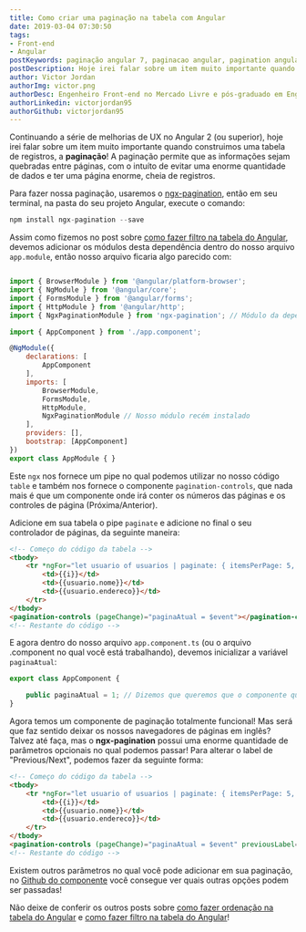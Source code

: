 ```yaml
---
title: Como criar uma paginação na tabela com Angular
date: 2019-03-04 07:30:50
tags: 
- Front-end
- Angular
postKeywords: paginação angular 7, paginacao angular, pagination angular table, table pagination, tabela paginacao, angular tabela paginacao, paginacao, angular, tabela, ngx-pagination
postDescription: Hoje irei falar sobre um item muito importante quando construimos uma tabela de registros, a paginação! A paginação permite que as informações sejam quebradas entre páginas, com o intuíto de evitar uma enorme quantidade de dados e ter uma página enorme, cheia de registros. Para isto, usaremos o ngx-pagination.
author: Victor Jordan
authorImg: victor.png
authorDesc: Engenheiro Front-end no Mercado Livre e pós-graduado em Engenharia de Software pela PUC-MG e formado em Banco de Dados pela Fatec, apaixonado por usabilidade, performance e UX!
authorLinkedin: victorjordan95
authorGithub: victorjordan95
---
```


Continuando a série de melhorias de UX no Angular 2 (ou superior), hoje irei falar sobre um item muito importante quando construimos uma tabela de registros, a **paginação**! 
A paginação permite que as informações sejam quebradas entre páginas, com o intuíto de evitar uma enorme quantidade de dados e ter uma página enorme, cheia de registros.

Para fazer nossa paginação, usaremos o [ngx-pagination](https://github.com/michaelbromley/ngx-pagination), então em seu terminal, na pasta do seu projeto Angular, execute o comando: 

```javascript
npm install ngx-pagination --save
```

<!-- more -->

Assim como fizemos no post sobre [como fazer filtro na tabela do Angular](https://backefront.com.br/filtro-tabela-angular/), devemos adicionar os módulos desta dependência dentro do nosso arquivo `app.module`, então nosso arquivo ficaria algo parecido com:

```javascript

import { BrowserModule } from '@angular/platform-browser';
import { NgModule } from '@angular/core';
import { FormsModule } from '@angular/forms';
import { HttpModule } from '@angular/http';
import { NgxPaginationModule } from 'ngx-pagination'; // Módulo da dependência de paginação

import { AppComponent } from './app.component';

@NgModule({
    declarations: [
        AppComponent
    ],
    imports: [
        BrowserModule,
        FormsModule,
        HttpModule,
        NgxPaginationModule // Nosso módulo recém instalado
    ],
    providers: [],
    bootstrap: [AppComponent]
})
export class AppModule { }

```

Este `ngx` nos fornece um pipe no qual podemos utilizar no nosso código `table` e também nos fornece o componente `pagination-controls`, que nada mais é que um componente onde irá conter os números das páginas e os controles de página (Próxima/Anterior).

Adicione em sua tabela o pipe `paginate` e adicione no final o seu controlador de páginas, da seguinte maneira: 

```html
<!-- Começo do código da tabela -->
<tbody>
    <tr *ngFor="let usuario of usuarios | paginate: { itemsPerPage: 5, currentPage: paginaAtual }; let i = index">
        <td>{{i}}</td>
        <td>{{usuario.nome}}</td>
        <td>{{usuario.endereco}}</td>
    </tr>
</tbody>
<pagination-controls (pageChange)="paginaAtual = $event"></pagination-controls>
<!-- Restante do código -->
```

E agora dentro do nosso arquivo `app.component.ts` (ou o arquivo .component no qual você está trabalhando), devemos inicializar a variável `paginaAtual`:

```javascript
export class AppComponent {

    public paginaAtual = 1; // Dizemos que queremos que o componente quando carregar, inicialize na página 1.
}
```

Agora temos um componente de paginação totalmente funcional! Mas será que faz sentido deixar os nossos navegadores de páginas em inglês? Talvez até faça, mas o **ngx-pagination** possui uma enorme quantidade de parâmetros opcionais no qual podemos passar! Para alterar o label de "Previous/Next", podemos fazer da seguinte forma:

```html
<!-- Começo do código da tabela -->
<tbody>
    <tr *ngFor="let usuario of usuarios | paginate: { itemsPerPage: 5, currentPage: paginaAtual }; let i = index">
        <td>{{i}}</td>
        <td>{{usuario.nome}}</td>
        <td>{{usuario.endereco}}</td>
    </tr>
</tbody>
<pagination-controls (pageChange)="paginaAtual = $event" previousLabel="Anterior" nextLabel="Próximo"></pagination-controls>
<!-- Restante do código -->
```

Existem outros parâmetros no qual você pode adicionar em sua paginação, no [Github do componente](https://github.com/michaelbromley/ngx-pagination) você consegue ver quais outras opções podem ser passadas!

Não deixe de conferir os outros posts sobre [como fazer ordenação na tabela do Angular](https://backefront.com.br/ordenacao-tabela-angular/) e [como fazer filtro na tabela do Angular](https://backefront.com.br/filtro-tabela-angular/)!